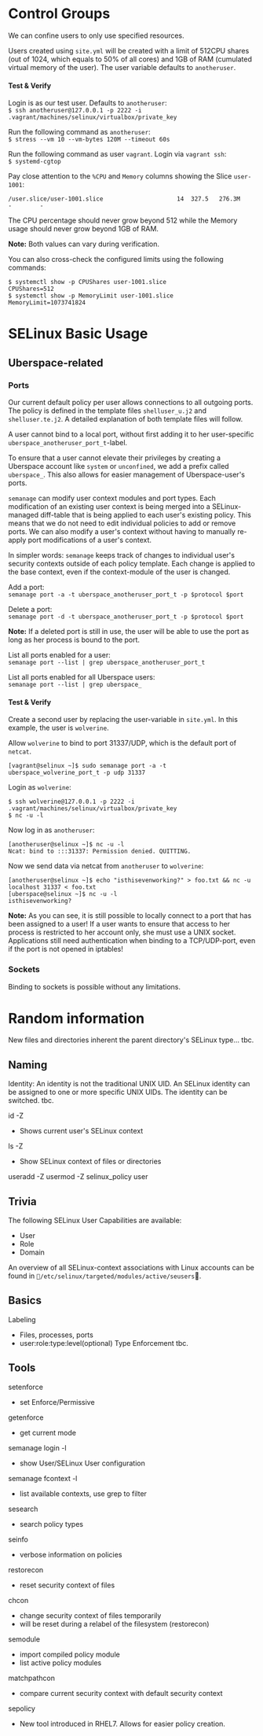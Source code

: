 # Control Groups

We can confine users to only use specified resources.

Users created using `site.yml` will be created with a limit of 512CPU shares (out of 1024, which equals to 50% of all cores) and 1GB of RAM (cumulated virtual memory of the user). The user variable defaults to `anotheruser`.

#### Test & Verify
Login is as our test user. Defaults to `anotheruser`:  
`$ ssh anotheruser@127.0.0.1 -p 2222 -i .vagrant/machines/selinux/virtualbox/private_key`

Run the following command as `anotheruser`:  
`$ stress --vm 10 --vm-bytes 120M --timeout 60s`

Run the following command as user `vagrant`. Login via `vagrant ssh`:  
`$ systemd-cgtop`

Pay close attention to the `%CPU` and `Memory` columns showing the Slice `user-1001`:

`/user.slice/user-1001.slice                     14  327.5   276.3M        -        -`

The CPU percentage should never grow beyond 512 while the Memory usage should never grow beyond 1GB of RAM.  

**Note:** Both values can vary during verification.

You can also cross-check the configured limits using the following commands:

```
$ systemctl show -p CPUShares user-1001.slice
CPUShares=512
$ systemctl show -p MemoryLimit user-1001.slice
MemoryLimit=1073741824
```

# SELinux Basic Usage

## Uberspace-related

### Ports
Our current default policy per user allows connections to all outgoing ports. The policy is defined in the template files `shelluser_u.j2` and `shelluser.te.j2`. A detailed explanation of both template files will follow.

A user cannot bind to a local port, without first adding it to her user-specific `uberspace_anotheruser_port_t`-label.

To ensure that a user cannot elevate their privileges by creating a Uberspace account like `system` or `unconfined`, we add a prefix called `uberspace_`. This also allows for easier management of Uberspace-user's ports.

`semanage` can modify user context modules and port types. Each modification of an existing user context is being merged into a SELinux-managed diff-table that is being applied to each user's existing policy. This means that we do not need to edit individual policies to add or remove ports. We can also modify a user's context without having to manually re-apply port modifications of a user's context.

In simpler words: `semanage` keeps track of changes to individual user's security contexts outside of each policy template. Each change is applied to the base context, even if the context-module of the user is changed.

Add a port:  
`semanage port -a -t uberspace_anotheruser_port_t -p $protocol $port`

Delete a port:  
`semanage port -d -t uberspace_anotheruser_port_t -p $protocol $port`

**Note:** If a deleted port is still in use, the user will be able to use the port as long as her process is bound to the port.

List all ports enabled for a user:  
`semanage port --list | grep uberspace_anotheruser_port_t`

List all ports enabled for all Uberspace users:  
`semanage port --list | grep uberspace_`

#### Test & Verify

Create a second user by replacing the user-variable in `site.yml`. In this example, the user is `wolverine`.

Allow `wolverine` to bind to port 31337/UDP, which is the default port of `netcat`.
```
[vagrant@selinux ~]$ sudo semanage port -a -t uberspace_wolverine_port_t -p udp 31337
```

Login as `wolverine`:
```
$ ssh wolverine@127.0.0.1 -p 2222 -i .vagrant/machines/selinux/virtualbox/private_key  
$ nc -u -l
```

Now log in as `anotheruser`:
```
[anotheruser@selinux ~]$ nc -u -l
Ncat: bind to :::31337: Permission denied. QUITTING.
```

Now we send data via netcat from `anotheruser` to `wolverine`:
```
[anotheruser@selinux ~]$ echo "isthisevenworking?" > foo.txt && nc -u localhost 31337 < foo.txt
[uberspace@selinux ~]$ nc -u -l
isthisevenworking?
```

**Note:** As you can see, it is still possible to locally connect to a port that has been assigned to a user! If a user wants to ensure that access to her process is restricted to her account only, she must use a UNIX socket. Applications still need authentication when binding to a TCP/UDP-port, even if the port is not opened in iptables!

### Sockets

Binding to sockets is possible without any limitations.

# Random information
New files and directories inherent the parent directory's SELinux type... tbc.

## Naming
Identity: An identity is not the traditional UNIX UID. An SELinux identity can be assigned to one or more specific UNIX UIDs. The identity can be switched. tbc.

id -Z
- Shows current user's SELinux context

ls -Z
- Show SELinux context of files or directories

useradd -Z
usermod -Z selinux_policy user

## Trivia

The following SELinux User Capabilities are available:
- User
- Role
- Domain

An overview of all SELinux-context associations with Linux accounts can be found in `/etc/selinux/targeted/modules/active/seusers`.

## Basics
Labeling
- Files, processes, ports
- user:role:type:level(optional)
Type Enforcement
tbc.

## Tools

setenforce
- set Enforce/Permissive

getenforce
- get current mode

semanage login -l
- show User/SELinux User configuration

semanage fcontext -l
- list available contexts, use grep to filter

sesearch
- search policy types

seinfo
- verbose information on policies

restorecon
- reset security context of files

chcon
- change security context of files temporarily
- will be reset during a relabel of the filesystem (restorecon)

semodule
- import compiled policy module
- list active policy modules

matchpathcon
- compare current security context with default security context

sepolicy
- New tool introduced in RHEL7. Allows for easier policy creation.
